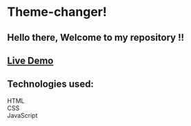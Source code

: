 # Theme-changer!
## Hello there, Welcome to my repository !!
## [Live Demo](https://theme-toggle-js.netlify.app/)
## Technologies used:<br>
HTML <br>
CSS <br>
JavaScript
